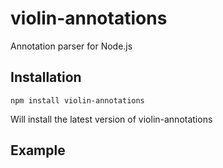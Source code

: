# violin-annotations

Annotation parser for Node.js

## Installation

`npm install violin-annotations`

Will install the latest version of violin-annotations

## Example

